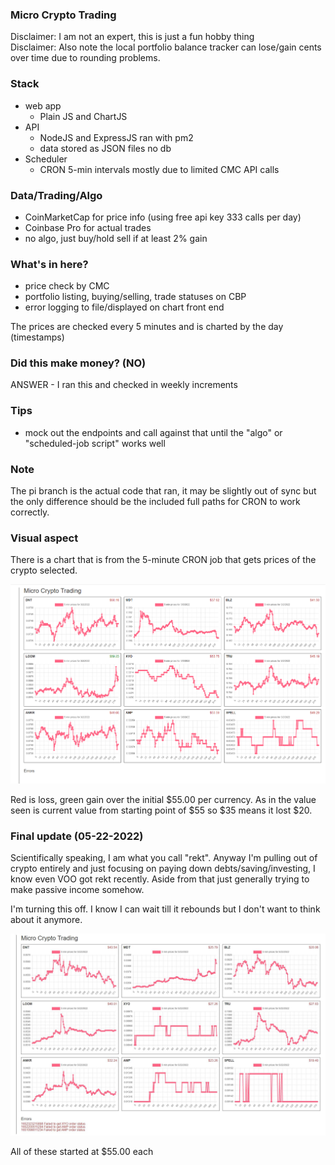 ### Micro Crypto Trading
Disclaimer: I am not an expert, this is just a fun hobby thing <br>
Disclaimer: Also note the local portfolio balance tracker can lose/gain cents over time due to rounding problems.

### Stack
- web app
  - Plain JS and ChartJS
- API
  - NodeJS and ExpressJS ran with pm2 
  - data stored as JSON files no db
- Scheduler
  - CRON 5-min intervals mostly due to limited CMC API calls

### Data/Trading/Algo
- CoinMarketCap for price info (using free api key 333 calls per day)
- Coinbase Pro for actual trades
- no algo, just buy/hold sell if at least 2% gain

### What's in here?
* price check by CMC
* portfolio listing, buying/selling, trade statuses on CBP
* error logging to file/displayed on chart front end

The prices are checked every 5 minutes and is charted by the day (timestamps)

### Did this make money? (NO)
ANSWER - I ran this and checked in weekly increments

### Tips
- mock out the endpoints and call against that until the "algo" or "scheduled-job script" works well

### Note
The pi branch is the actual code that ran, it may be slightly out of sync but the only difference should be the included full paths for CRON to work correctly.

### Visual aspect
There is a chart that is from the 5-minute CRON job that gets prices of the crypto selected.

<img src="./03-01-2022-chart.PNG" width="800"/>

Red is loss, green gain over the initial $55.00 per currency. As in the value seen is current value from starting point of $55 so $35 means it lost $20.

### Final update (05-22-2022)
Scientifically speaking, I am what you call "rekt". Anyway I'm pulling out of crypto entirely and just focusing on paying down debts/saving/investing, I know even VOO got rekt recently. Aside from that just generally trying to make passive income somehow.

I'm turning this off. I know I can wait till it rebounds but I don't want to think about it anymore.

<img src="./final-state-05-22-2022.JPG" width="800"/>

All of these started at $55.00 each